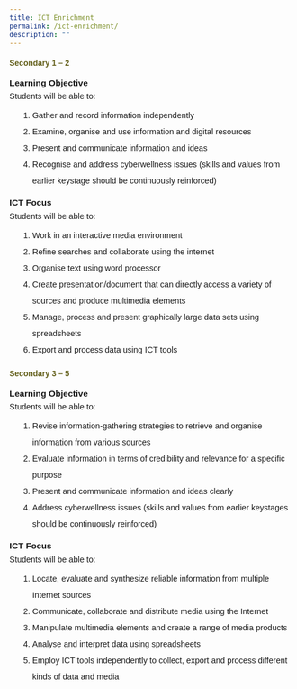 ```yaml
---
title: ICT Enrichment
permalink: /ict-enrichment/
description: ""
---
```

<h4 style="color:#635f1a;font-weight:bold;font-family:sans-serif;">Secondary 1 – 2</h4>

 <p style="margin-top:15px;font-size:15.5px;"><strong style="font-family:sans-serif;">Learning Objective</strong></p>

<p style="font-size:14.5px; line-height:2;margin:-15px 0 5px 0px;font-family:sans-serif;">Students will be able to:</p>

<ol style="margin-top:5px">
<li style="font-size:14.5px; line-height:2;margin-left:17px;font-family:sans-serif;">Gather and record information independently</li>
<li style="font-size:14.5px; line-height:2;margin-left:17px;font-family:sans-serif;">Examine, organise and use information and digital resources</li>
<li style="font-size:14.5px; line-height:2;margin-left:17px;font-family:sans-serif;">Present and communicate information and ideas</li>
<li style="font-size:14.5px; line-height:2;margin-left:17px;font-family:sans-serif;">Recognise and address cyberwellness issues (skills and values from earlier keystage should be continuously reinforced)</li>
</ol>

 <p style="margin-top:15px;font-size:15.5px;"><strong style="font-family:sans-serif;">ICT Focus</strong></p>

<p style="font-size:14.5px; line-height:2;margin:-15px 0 5px 0px;font-family:sans-serif;">Students will be able to:</p>

<ol style="margin-top:5px;">
<li style="font-size:14.5px; line-height:2;margin-left:17px;font-family:sans-serif;">Work in an interactive media environment</li>
<li style="font-size:14.5px; line-height:2;margin-left:17px;font-family:sans-serif;">Refine searches and collaborate using the internet</li>
<li style="font-size:14.5px; line-height:2;margin-left:17px;font-family:sans-serif;">Organise text using word processor</li>
<li style="font-size:14.5px; line-height:2;margin-left:17px;font-family:sans-serif;">Create presentation/document that can directly access a variety of sources and produce multimedia elements</li>
<li style="font-size:14.5px; line-height:2;margin-left:17px;font-family:sans-serif;">Manage, process and present graphically large data sets using spreadsheets</li>
<li style="font-size:14.5px; line-height:2;margin-left:17px;font-family:sans-serif;">Export and process data using ICT tools</li>
</ol>

<h4 style="color:#635f1a;font-weight:bold;font-family:sans-serif;">Secondary 3 – 5 </h4>

 <p style="margin-top:15px;font-size:15.5px;"><strong style="font-family:sans-serif;">Learning Objective</strong></p>

<p style="font-size:14.5px; line-height:2;margin:-15px 0 5px 0px;font-family:sans-serif;">Students will be able to:</p>

<ol style="margin-top:5px;">
<li style="font-size:14.5px; line-height:2;margin-left:17px;font-family:sans-serif;">Revise information-gathering strategies to retrieve and organise information from various sources</li>
<li style="font-size:14.5px; line-height:2;margin-left:17px;font-family:sans-serif;">Evaluate information in terms of credibility and relevance for a specific purpose</li>
<li style="font-size:14.5px; line-height:2;margin-left:17px;font-family:sans-serif;">Present and communicate information and ideas clearly</li>
<li style="font-size:14.5px; line-height:2;margin-left:17px;font-family:sans-serif;">Address cyberwellness issues (skills and values from earlier keystages should be continuously reinforced)</li>
</ol>

 <p style="margin-top:15px;font-size:15.5px;"><strong style="font-family:sans-serif;">ICT Focus</strong></p>

<p style="font-size:14.5px; line-height:2;margin:-15px 0 5px 0px;font-family:sans-serif;">Students will be able to:</p>

<ol style="margin-top:5px;">
<li style="font-size:14.5px; line-height:2;margin-left:17px;font-family:sans-serif;">Locate, evaluate and synthesize reliable information from multiple Internet sources</li>
<li style="font-size:14.5px; line-height:2;margin-left:17px;font-family:sans-serif;">Communicate, collaborate and distribute media using the Internet</li>
<li style="font-size:14.5px; line-height:2;margin-left:17px;font-family:sans-serif;">Manipulate multimedia elements and create a range of media products</li>
<li style="font-size:14.5px; line-height:2;margin-left:17px;font-family:sans-serif;">Analyse and interpret data using spreadsheets</li>
<li style="font-size:14.5px; line-height:2;margin-left:17px;font-family:sans-serif;">Employ ICT tools independently to collect, export and process different kinds of data and media</li>
</ol>